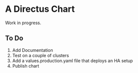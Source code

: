 # A Directus Chart

Work in progress.

## To Do

1. Add Documentation
2. Test on a couple of clusters
3. Add a values.production.yaml file that deploys an HA setup
4. Publish chart

